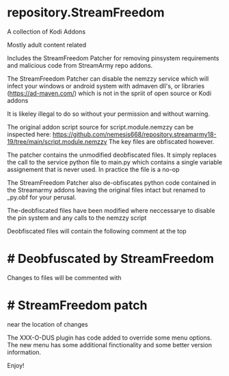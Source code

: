 # repository.StreamFreedom

A collection of Kodi Addons

Mostly adult content related

Includes the StreamFreedom Patcher for removing pinsystem requirements and malicious
code from StreamArmy repo addons.

The StreamFreedom Patcher can disable the nemzzy service which will infect your windows
or android system with admaven dll's, or libraries (https://ad-maven.com/) 
which is not in the spriit of open source or Kodi addons

It is likeley illegal to do so without your permission and without warning.

The original addon script source for script.module.nemzzy can be inspected here:
https://github.com/nemesis668/repository.streamarmy18-19/tree/main/script.module.nemzzy
The key files are obfiscated however.

The patcher contains the unmodified deobfiscated files. It simply replaces the call to
the service python file to main.py which contains a single variable assignement that 
is never used.
In practice the file is a no-op

The StreamFreedom Patcher also de-obfiscates python code contained in the Streamarmy
addons leaving the original files intact but renamed to <filename>_py.obf for your perusal.

The-deobfiscated files have been modified where neccessarye to disable the pin system 
and any calls to the nemzzy script


Deobfiscated files will contain the following comment at the top 

#  # Deobfuscated by StreamFreedom

Changes to files will be commented with
#  # StreamFreedom patch
near the location of changes


The XXX-O-DUS plugin has code added to override some menu options.
The new menu has some additional finctionality and some better version information.

Enjoy!




